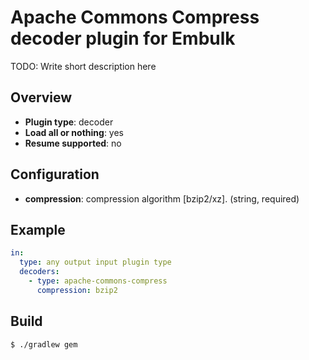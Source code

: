 # Apache Commons Compress decoder plugin for Embulk

TODO: Write short description here

## Overview

* **Plugin type**: decoder
* **Load all or nothing**: yes
* **Resume supported**: no

## Configuration

- **compression**: compression algorithm [bzip2/xz]. (string, required)

## Example

```yaml
in:
  type: any output input plugin type
  decoders:
    - type: apache-commons-compress
      compression: bzip2
```

## Build

```
$ ./gradlew gem
```
